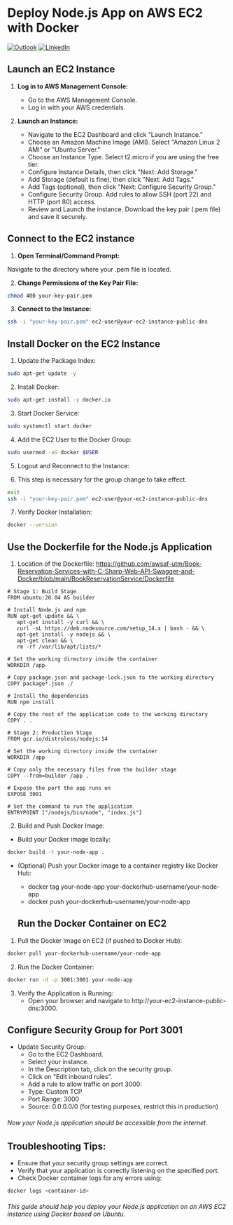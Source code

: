 # Deploy Node.js App on AWS EC2 with Docker

[![Outlook](https://img.shields.io/badge/Outlook-0078D4?style=for-the-badge&logo=microsoft-outlook&logoColor=white)](mailto:engzaman2020@outlook.com) [![LinkedIn](https://img.shields.io/badge/linkedin-%230077B5.svg?style=for-the-badge&logo=linkedin&logoColor=white)](https://www.linkedin.com/in/ahmad-awsaf-uz-zaman/)

## Launch an EC2 Instance

1. **Log in to AWS Management Console:**

	- Go to the AWS Management Console.
	- Log in with your AWS credentials.

2. **Launch an Instance:**

	- Navigate to the EC2 Dashboard and click "Launch Instance."
	- Choose an Amazon Machine Image (AMI). Select "Amazon Linux 2 AMI" or "Ubuntu Server."
	- Choose an Instance Type. Select t2.micro if you are using the free tier.
	- Configure Instance Details, then click "Next: Add Storage."
	- Add Storage (default is fine), then click "Next: Add Tags."
	- Add Tags (optional), then click "Next: Configure Security Group."
	- Configure Security Group. Add rules to allow SSH (port 22) and HTTP (port 80) access.
	- Review and Launch the instance. Download the key pair (.pem file) and save it securely.

## Connect to the EC2 instance

1. **Open Terminal/Command Prompt:**

Navigate to the directory where your .pem file is located.

2. **Change Permissions of the Key Pair File:**
```bash
chmod 400 your-key-pair.pem
```

3. **Connect to the Instance:**
```bash
ssh -i "your-key-pair.pem" ec2-user@your-ec2-instance-public-dns
```

## Install Docker on the EC2 Instance

1. Update the Package Index:
```bash
sudo apt-get update -y
```

2. Install Docker:
```bash
sudo apt-get install -y docker.io
```

3. Start Docker Service:
```bash
sudo systemctl start docker
```

4. Add the EC2 User to the Docker Group:
```bash
sudo usermod -aG docker $USER
```

5. Logout and Reconnect to the Instance:

6. This step is necessary for the group change to take effect.
```bash
exit
ssh -i "your-key-pair.pem" ec2-user@your-ec2-instance-public-dns
```

7. Verify Docker Installation:
```bash
docker --version
 ```
 
## Use the Dockerfile for the Node.js Application
 
1. Location of the Dockerfile:
<https://github.com/awsaf-utm/Book-Reservation-Services-with-C-Sharp-Web-API-Swagger-and-Docker/blob/main/BookReservationService/Dockerfile>


 ```
# Stage 1: Build Stage
FROM ubuntu:20.04 AS builder

# Install Node.js and npm
RUN apt-get update && \
    apt-get install -y curl && \
    curl -sL https://deb.nodesource.com/setup_14.x | bash - && \
    apt-get install -y nodejs && \
    apt-get clean && \
    rm -rf /var/lib/apt/lists/*

# Set the working directory inside the container
WORKDIR /app

# Copy package.json and package-lock.json to the working directory
COPY package*.json ./

# Install the dependencies
RUN npm install

# Copy the rest of the application code to the working directory
COPY . .

# Stage 2: Production Stage
FROM gcr.io/distroless/nodejs:14

# Set the working directory inside the container
WORKDIR /app

# Copy only the necessary files from the builder stage
COPY --from=builder /app .

# Expose the port the app runs on
EXPOSE 3001

# Set the command to run the application
ENTRYPOINT ["/nodejs/bin/node", "index.js"]
```


2. Build and Push Docker Image: 
 
- Build your Docker image locally:
```bash
docker build -t your-node-app .
```

- (Optional) Push your Docker image to a container registry like Docker Hub:
	- docker tag your-node-app your-dockerhub-username/your-node-app
	- docker push your-dockerhub-username/your-node-app

  ## Run the Docker Container on EC2
  
1. Pull the Docker Image on EC2 (if pushed to Docker Hub):
```bash
docker pull your-dockerhub-username/your-node-app
```

2. Run the Docker Container:
```bash
docker run -d -p 3001:3001 your-node-app
```

3. Verify the Application is Running:
	- Open your browser and navigate to http://your-ec2-instance-public-dns:3000.

## Configure Security Group for Port 3001

- Update Security Group:
	- Go to the EC2 Dashboard.
	- Select your instance.
	- In the Description tab, click on the security group.
	- Click on "Edit inbound rules".
	- Add a rule to allow traffic on port 3000:
	- Type: Custom TCP
	- Port Range: 3000
	- Source: 0.0.0.0/0 (for testing purposes, restrict this in production)

###### Now your Node.js application should be accessible from the internet.

## Troubleshooting Tips:
- Ensure that your security group settings are correct.
- Verify that your application is correctly listening on the specified port.
- Check Docker container logs for any errors using:
```bash
docker logs <container-id>
```
###### This guide should help you deploy your Node.js application on an AWS EC2 instance using Docker based on Ubuntu.

 